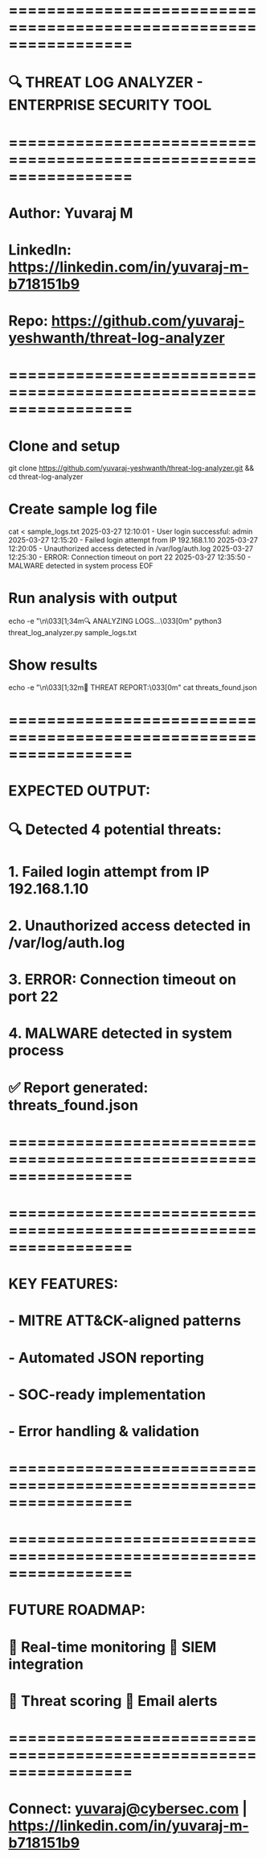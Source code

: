 # =================================================================
# 🔍 THREAT LOG ANALYZER - ENTERPRISE SECURITY TOOL
# =================================================================
# Author: Yuvaraj M
# LinkedIn: https://linkedin.com/in/yuvaraj-m-b718151b9
# Repo: https://github.com/yuvaraj-yeshwanth/threat-log-analyzer
# =================================================================

# Clone and setup
git clone https://github.com/yuvaraj-yeshwanth/threat-log-analyzer.git && cd threat-log-analyzer

# Create sample log file
cat <<EOF > sample_logs.txt
2025-03-27 12:10:01 - User login successful: admin
2025-03-27 12:15:20 - Failed login attempt from IP 192.168.1.10
2025-03-27 12:20:05 - Unauthorized access detected in /var/log/auth.log
2025-03-27 12:25:30 - ERROR: Connection timeout on port 22
2025-03-27 12:35:50 - MALWARE detected in system process
EOF

# Run analysis with output
echo -e "\n\033[1;34m🔍 ANALYZING LOGS...\033[0m"
python3 threat_log_analyzer.py sample_logs.txt

# Show results
echo -e "\n\033[1;32m📄 THREAT REPORT:\033[0m"
cat threats_found.json

# =================================================================
# EXPECTED OUTPUT:
# 🔍 Detected 4 potential threats:
# 1. Failed login attempt from IP 192.168.1.10
# 2. Unauthorized access detected in /var/log/auth.log 
# 3. ERROR: Connection timeout on port 22
# 4. MALWARE detected in system process
# ✅ Report generated: threats_found.json
# =================================================================

# =================================================================
# KEY FEATURES:
# - MITRE ATT&CK-aligned patterns
# - Automated JSON reporting
# - SOC-ready implementation
# - Error handling & validation
# =================================================================

# =================================================================
# FUTURE ROADMAP:
# 🔹 Real-time monitoring  🔹 SIEM integration  
# 🔹 Threat scoring       🔹 Email alerts
# =================================================================

# Connect: yuvaraj@cybersec.com | https://linkedin.com/in/yuvaraj-m-b718151b9
